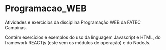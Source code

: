 # Programacao_WEB
Atividades e exercícios da disciplina Programação WEB da FATEC Campinas. 

Contém exercícios e exemplos do uso da linguagem Javascript e HTML, do framework REACTjs (este sem os módulos de operação) e do NodeJs.

